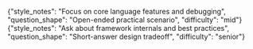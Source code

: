 {"style_notes": "Focus on core language features and debugging", "question_shape": "Open-ended practical scenario", "difficulty": "mid"}
{"style_notes": "Ask about framework internals and best practices", "question_shape": "Short-answer design tradeoff", "difficulty": "senior"}

